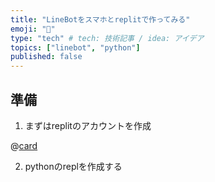 ```yaml
---
title: "LineBotをスマホとreplitで作ってみる"
emoji: "🌟"
type: "tech" # tech: 技術記事 / idea: アイデア
topics: ["linebot", "python"]
published: false
---
```


## 準備

1. まずはreplitのアカウントを作成

@[card](https://replit.com/)

2. pythonのreplを作成する